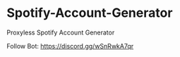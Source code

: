 # Spotify-Account-Generator
Proxyless Spotify Account Generator

Follow Bot: https://discord.gg/wSnRwkA7qr


